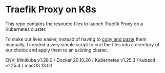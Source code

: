 # Traefik Proxy on K8s

This repo contains the resource files to launch Traefik Proxy on a Kubernetes cluster.

To make our lives easier, instead of having to [copy and paste](https://doc.traefik.io/traefik/getting-started/quick-start-with-kubernetes/)
them manually, I created a very simple script to curl the files into a directory of our
choice and apply them to an exixting cluster.

ENV: Minikube v1.28.0 / Docker 20.10.20 / Kubernetes v1.25.3 / kubectl v1.25.4 / macOS 13.0.1
